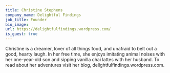 ```yaml
---
title: Christine Stephens
company_name: Delightful Findings
job_title: Founder
bio_image:
url: https://delightfulfindings.wordpress.com/
is_guest: true
---
```


Christine is a dreamer, lover of all things food, and unafraid to belt out a good, hearty laugh. In her free time, she enjoys imitating animal noises with her one-year-old son and sipping vanilla chai lattes with her husband. To read about her adventures visit her blog, delightfulfindings.wordpress.com.
